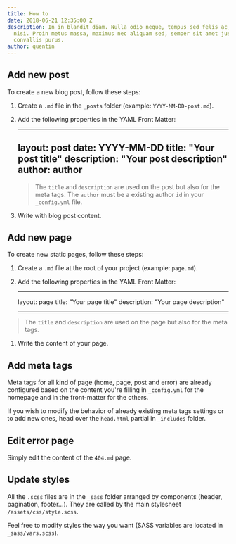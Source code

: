 ```yaml
---
title: How to
date: 2018-06-21 12:35:00 Z
description: In in blandit diam. Nulla odio neque, tempus sed felis ac, cursus eleifend
  nisi. Proin metus massa, maximus nec aliquam sed, semper sit amet justo. Sed in
  convallis purus.
author: quentin
---
```


## Add new post

To create a new blog post, follow these steps:

1. Create a `.md` file in the `_posts` folder (example: `YYYY-MM-DD-post.md`).

2. Add the following properties in the YAML Front Matter:

   ---
   layout: post
   date: YYYY-MM-DD
   title: "Your post title"
   description: "Your post description"
   author: author
   ---

   > The `title` and `description` are used on the post but also for the meta tags. The `author` must be a existing author `id` in your `_config.yml` file.

3. Write with blog post content.

## Add new page

To create new static pages, follow these steps:

1. Create a `.md` file at the root of your project (example: `page.md`).

2. Add the following properties in the YAML Front Matter:

   ---

   layout: page
   title: "Your page title"
   description: "Your page description"

   ---

> The `title` and `description` are used on the page but also for the meta tags.

1. Write the content of your page.

## Add meta tags

Meta tags for all kind of page (home, page, post and error) are already configured based on the content you're filling in `_config.yml` for the homepage and in the front-matter for the others.

If you wish to modify the behavior of already existing meta tags settings or to add new ones, head over the `head.html` partial in `_includes` folder.

## Edit error page

Simply edit the content of the `404.md` page.

## Update styles

All the `.scss` files are in the `_sass` folder arranged by components (header, pagination, footer...). They are called by the main stylesheet `/assets/css/style.scss`.

Feel free to modify styles the way you want (SASS variables are located in `_sass/vars.scss`).
